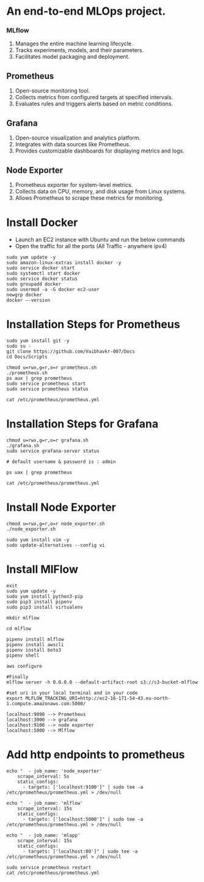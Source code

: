 # An end-to-end MLOps project.

### MLflow

1. Manages the entire machine learning lifecycle.
2. Tracks experiments, models, and their parameters.
3. Facilitates model packaging and deployment.

## Prometheus

1. Open-source monitoring tool.
2. Collects metrics from configured targets at specified intervals.
3. Evaluates rules and triggers alerts based on metric conditions.

## Grafana

1. Open-source visualization and analytics platform.
2. Integrates with data sources like Prometheus.
3. Provides customizable dashboards for displaying metrics and logs.

## Node Exporter

1. Prometheus exporter for system-level metrics.
2. Collects data on CPU, memory, and disk usage from Linux systems.
3. Allows Prometheus to scrape these metrics for monitoring.

# Install Docker

- Launch an EC2 instance with Ubuntu and run the below commands
- Open the traffic for all the ports (All Traffic - anywhere ipv4)

```
sudo yum update -y
sudo amazon-linux-extras install docker -y
sudo service docker start
sudo systemctl start docker
sudo service docker status
sudo groupadd docker
sudo usermod -a -G docker ec2-user
newgrp docker
docker —-version
```

# Installation Steps for Prometheus

```
sudo yum install git -y
sudo su -
git clone https://github.com/Vaibhavkr-007/Docs
cd Docs/Scripts

chmod u=rwx,g=r,o=r prometheus.sh
./prometheus.sh
ps aux | grep prometheus
sudo service prometheus start
sudo service prometheus status

cat /etc/prometheus/prometheus.yml
```

# Installation Steps for Grafana

```
chmod u=rwx,g=r,o=r grafana.sh
./grafana.sh
sudo service grafana-server status

# default username & password is : admin

ps uax | grep prometheus

cat /etc/prometheus/prometheus.yml

```

# Install Node Exporter

```
chmod u=rwx,g=r,o=r node_exporter.sh
./node_exporter.sh

sudo yum install vim -y
sudo update-alternatives --config vi
```

# Install MlFlow

```
exit
sudo yum update -y
sudo yum install python3-pip
sudo pip3 install pipenv
sudo pip3 install virtualenv

mkdir mlflow

cd mlflow

pipenv install mlflow
pipenv install awscli
pipenv install boto3
pipenv shell

aws configure

#Finally
mlflow server -h 0.0.0.0 --default-artifact-root s3://s3-bucket-mlflow

#set uri in your local terminal and in your code
export MLFLOW_TRACKING_URI=http://ec2-16-171-54-43.eu-north-1.compute.amazonaws.com:5000/
```

```
localhost:9090 --> Prometheus
localhost:3000 --> grafana
localhost:9100 --> node exporter
localhost:5000 --> Mlflow
```

# Add http endpoints to prometheus

```
echo "  - job_name: 'node_exporter'
    scrape_interval: 5s
    static_configs:
      - targets: ['localhost:9100']" | sudo tee -a /etc/prometheus/prometheus.yml > /dev/null
```

```
echo "  - job_name: 'mlflow'
    scrape_interval: 15s
    static_configs:
      - targets: ['localhost:5000']" | sudo tee -a /etc/prometheus/prometheus.yml > /dev/null
```

```
echo "  - job_name: 'mlapp'
    scrape_interval: 15s
    static_configs:
      - targets: ['localhost:80']" | sudo tee -a /etc/prometheus/prometheus.yml > /dev/null
```

```
sudo service prometheus restart
cat /etc/prometheus/prometheus.yml
```
